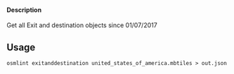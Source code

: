 #### Description

Get all Exit and destination objects since 01/07/2017

## Usage

`osmlint exitanddestination united_states_of_america.mbtiles > out.json`

